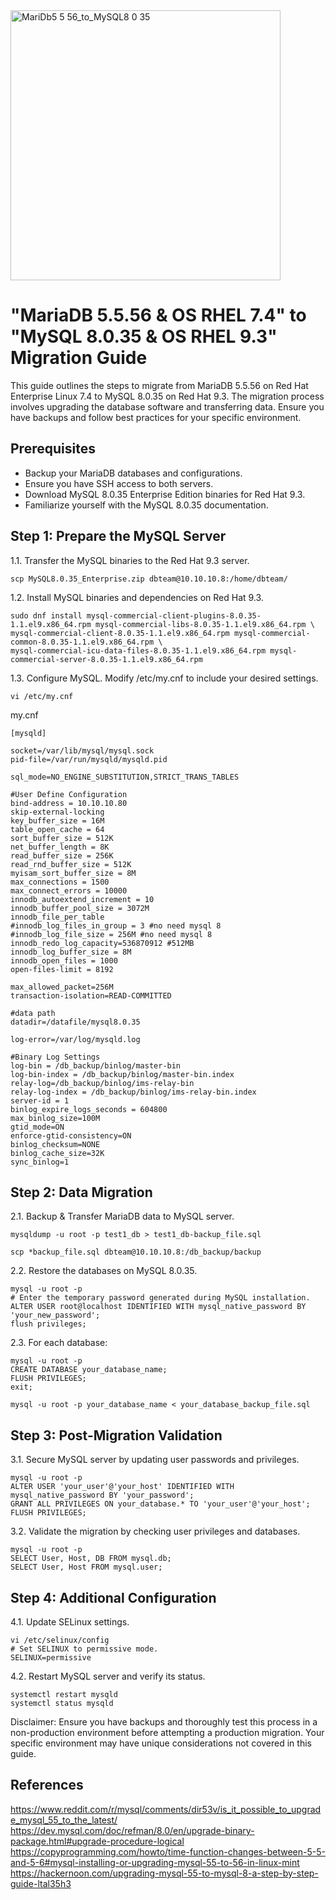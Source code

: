 <img width="432" alt="MariDb5 5 56_to_MySQL8 0 35" src="https://github.com/MdAhosanHabib/MariaDB5.5_to_MySQL8_Migrate/assets/43145662/17d48459-494f-456e-9b80-0e986cb11a4b">

# "MariaDB 5.5.56 & OS RHEL 7.4" to "MySQL 8.0.35 & OS RHEL 9.3" Migration Guide

This guide outlines the steps to migrate from MariaDB 5.5.56 on Red Hat Enterprise Linux 7.4 to MySQL 8.0.35 on Red Hat 9.3. The migration process involves upgrading the database software and transferring data. Ensure you have backups and follow best practices for your specific environment.

## Prerequisites

- Backup your MariaDB databases and configurations.
- Ensure you have SSH access to both servers.
- Download MySQL 8.0.35 Enterprise Edition binaries for Red Hat 9.3.
- Familiarize yourself with the MySQL 8.0.35 documentation.

## Step 1: Prepare the MySQL Server

1.1. Transfer the MySQL binaries to the Red Hat 9.3 server.
```shell
scp MySQL8.0.35_Enterprise.zip dbteam@10.10.10.8:/home/dbteam/
```
1.2. Install MySQL binaries and dependencies on Red Hat 9.3.
```shell
sudo dnf install mysql-commercial-client-plugins-8.0.35-1.1.el9.x86_64.rpm mysql-commercial-libs-8.0.35-1.1.el9.x86_64.rpm \
mysql-commercial-client-8.0.35-1.1.el9.x86_64.rpm mysql-commercial-common-8.0.35-1.1.el9.x86_64.rpm \
mysql-commercial-icu-data-files-8.0.35-1.1.el9.x86_64.rpm mysql-commercial-server-8.0.35-1.1.el9.x86_64.rpm
```

1.3. Configure MySQL. Modify /etc/my.cnf to include your desired settings.
```shell
vi /etc/my.cnf
```

my.cnf
```shell
[mysqld]

socket=/var/lib/mysql/mysql.sock
pid-file=/var/run/mysqld/mysqld.pid

sql_mode=NO_ENGINE_SUBSTITUTION,STRICT_TRANS_TABLES

#User Define Configuration
bind-address = 10.10.10.80
skip-external-locking
key_buffer_size = 16M
table_open_cache = 64
sort_buffer_size = 512K
net_buffer_length = 8K
read_buffer_size = 256K
read_rnd_buffer_size = 512K
myisam_sort_buffer_size = 8M
max_connections = 1500
max_connect_errors = 10000
innodb_autoextend_increment = 10
innodb_buffer_pool_size = 3072M
innodb_file_per_table
#innodb_log_files_in_group = 3 #no need mysql 8
#innodb_log_file_size = 256M #no need mysql 8
innodb_redo_log_capacity=536870912 #512MB
innodb_log_buffer_size = 8M
innodb_open_files = 1000
open-files-limit = 8192

max_allowed_packet=256M
transaction-isolation=READ-COMMITTED

#data path
datadir=/datafile/mysql8.0.35

log-error=/var/log/mysqld.log

#Binary Log Settings
log-bin = /db_backup/binlog/master-bin
log-bin-index = /db_backup/binlog/master-bin.index
relay-log=/db_backup/binlog/ims-relay-bin
relay-log-index = /db_backup/binlog/ims-relay-bin.index
server-id = 1
binlog_expire_logs_seconds = 604800
max_binlog_size=100M
gtid_mode=ON
enforce-gtid-consistency=ON
binlog_checksum=NONE
binlog_cache_size=32K
sync_binlog=1
```

## Step 2: Data Migration

2.1. Backup & Transfer MariaDB data to MySQL server.
```shell
mysqldump -u root -p test1_db > test1_db-backup_file.sql

scp *backup_file.sql dbteam@10.10.10.8:/db_backup/backup
```

2.2. Restore the databases on MySQL 8.0.35.
```shell
mysql -u root -p
# Enter the temporary password generated during MySQL installation.
ALTER USER root@localhost IDENTIFIED WITH mysql_native_password BY 'your_new_password';
flush privileges;
```

2.3. For each database:
```shell
mysql -u root -p
CREATE DATABASE your_database_name;
FLUSH PRIVILEGES;
exit;

mysql -u root -p your_database_name < your_database_backup_file.sql
```

## Step 3: Post-Migration Validation

3.1. Secure MySQL server by updating user passwords and privileges.
```shell
mysql -u root -p
ALTER USER 'your_user'@'your_host' IDENTIFIED WITH mysql_native_password BY 'your_password';
GRANT ALL PRIVILEGES ON your_database.* TO 'your_user'@'your_host';
FLUSH PRIVILEGES;
```
3.2. Validate the migration by checking user privileges and databases.
```shell
mysql -u root -p
SELECT User, Host, DB FROM mysql.db;
SELECT User, Host FROM mysql.user;
```

## Step 4: Additional Configuration

4.1. Update SELinux settings.
```shell
vi /etc/selinux/config
# Set SELINUX to permissive mode.
SELINUX=permissive
```

4.2. Restart MySQL server and verify its status.
```shell
systemctl restart mysqld
systemctl status mysqld
```

Disclaimer: Ensure you have backups and thoroughly test this process in a non-production environment before attempting a production migration. Your specific environment may have unique considerations not covered in this guide.


## References
https://www.reddit.com/r/mysql/comments/dir53v/is_it_possible_to_upgrade_mysql_55_to_the_latest/
https://dev.mysql.com/doc/refman/8.0/en/upgrade-binary-package.html#upgrade-procedure-logical
https://copyprogramming.com/howto/time-function-changes-between-5-5-and-5-6#mysql-installing-or-upgrading-mysql-55-to-56-in-linux-mint
https://hackernoon.com/upgrading-mysql-55-to-mysql-8-a-step-by-step-guide-ltal35h3

